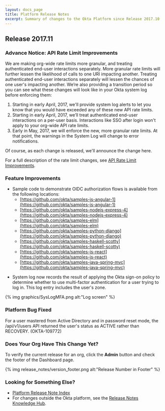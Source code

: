```yaml
---
layout: docs_page
title: Platform Release Notes
excerpt: Summary of changes to the Okta Platform since Release 2017.10
---
```


## Release 2017.11

### Advance Notice: API Rate Limit Improvements

We are making org-wide rate limits more granular, and treating authenticated end-user interactions
separately. More granular rate limits will further lessen the likelihood of calls to one URI impacting
another. Treating authenticated end-user interactions separately will lessen the chances of one user's
impacting another. We’re also providing a transition period so you can see what these changes will
look like in your Okta system log before enforcing them:

1. Starting in early April, 2017, we'll provide system log alerts to let you know that you
would have exceeded any of these new API rate limits.
2. Starting in early April, 2017, we’ll treat authenticated end-user interactions on a per-user basis.
Interactions like SSO after login won't apply to your org-wide API rate limits.
3. Early in May, 2017, we will enforce the new, more granular rate limits. At that
point, the warnings in the System Log will change to error notifications.

Of course, as each change is released, we'll announce the change here.

For a full description of the rate limit changes, see [API Rate Limit Improvements](https://support.okta.com/help/articles/Knowledge_Article/API-Rate-Limit-Improvements).<!-- OKTA-110472 -->

### Feature Improvements

 * Sample code to demonstrate OIDC authorization flows is available from the following locations:
   * [https://github.com/okta/samples-js-angular-1](https://github.com/okta/samples-js-angular-1)
   * [https://github.com/okta/samples-nodejs-express-4](https://github.com/okta/samples-nodejs-express-4)
   * [https://github.com/okta/samples-elm](https://github.com/okta/samples-elm)
   * [https://github.com/okta/samples-python-django](https://github.com/okta/samples-python-django)
   * [https://github.com/okta/samples-haskell-scotty](https://github.com/okta/samples-haskell-scotty)
   * [https://github.com/okta/samples-js-react](https://github.com/okta/samples-js-react)
   * [https://github.com/okta/samples-java-spring-mvc](https://github.com/okta/samples-java-spring-mvc)
<!-- (OKTA-118575) -->

 * System log now records the result of applying the Okta sign-on policy to determine whether
 to use multi-factor authentication for a user trying to log in. This log entry includes
 the user's zone.

{% img graphics/SysLogMFA.png alt:"Log screen" %}
<!-- (OKTA-114417) -->

### Platform Bug Fixed

For a user mastered from Active Directory and in password reset mode, the /api/v1/users API
returned the user's status as ACTIVE rather than RECOVERY. (OKTA-109772)


### Does Your Org Have This Change Yet?

To verify the current release for an org, click the **Admin** button and check the footer of the Dashboard page.

{% img release_notes/version_footer.png alt:"Release Number in Footer" %}

### Looking for Something Else?

* [Platform Release Note Index](platform-release-notes2016-index.html)
* For changes outside the Okta platform, see the [Release Notes Knowledge Hub](http://support.okta.com/help/articles/Knowledge_Article/Release-Notes-Knowledge-Hub).

